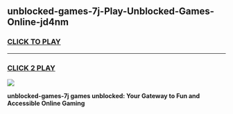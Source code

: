 
## unblocked-games-7j-Play-Unblocked-Games-Online-jd4nm
<h3>
<a href="https://premium76.site?title=unblocked-games-7j&ref=24A">CLICK TO PLAY</a></h3>
<hr>

<h3>
<a href="https://premium76.site?title=unblocked-games-7j&ref=24A">CLICK 2 PLAY</a>
  
</h3>

<a href="https://premium76.site?title=unblocked-games-7j&ref=24A"><img src="https://clearcache.store/games.png"></a>


**unblocked-games-7j games unblocked: Your Gateway to Fun and Accessible Online Gaming**
